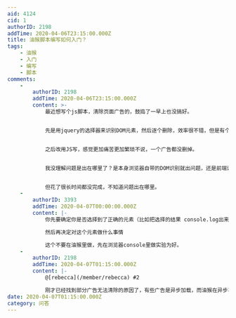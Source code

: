 ```yaml
---
aid: 4124
cid: 1
authorID: 2198
addTime: 2020-04-06T23:15:00.000Z
title: 油猴脚本编写如何入门？
tags:
    - 油猴
    - 入门
    - 编写
    - 脚本
comments:
    -
        authorID: 2198
        addTime: 2020-04-06T23:15:00.000Z
        content: >-
            最近想写个js脚本，清除页面广告的，鼓捣了一早上也没搞好。


            先是用jquery的选择器来识别DOM元素，然后逐个删除，效率很不错，但是有个别元素无论如何都无法删除，不知道是没识别到还是其他什么原因。另外对所有代码均对网站主页无效。


            之后改用JS写，感觉更加痛苦更加繁琐不说，一个广告都没删掉。


            我没理解问题是出在哪里了？是本身浏览器自带的DOM识别就出问题，还是前端设置出问题，按照道理来说这种事应该非常简单，毕竟只涉及前端修改。把DOM元素标记好，直接写程序就完了。


            但花了很长时间都没完成，不知道问题出在哪里。
    -
        authorID: 3393
        addTime: 2020-04-07T00:00:00.000Z
        content: |-
            你先要确定你是否选择到了正确的元素（比如把选择的结果 console.log出来

            然后再决定对这个元素做什么事情

            这个不要在油猴里做，先在浏览器console里做实验为好。
    -
        authorID: 2198
        addTime: 2020-04-07T01:15:00.000Z
        content: |-
            @[rebecca](/member/rebecca) #2

            刚才已经找到部分广告无法清除的原因了，有些广告是异步加载，而油猴在异步事件触发前，就已经运行完了。等于说对触发事件之后的新页面无效。
date: 2020-04-07T01:15:00.000Z
category: 问答
---
```



